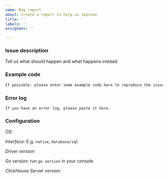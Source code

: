 ```yaml
---
name: Bug report
about: Create a report to help us improve
title: ''
labels: ''
assignees: ''

---
```


### Issue description
Tell us what should happen and what happens instead

### Example code
```go
If possible, please enter some example code here to reproduce the issue.
```

### Error log
```
If you have an error log, please paste it here.
```

### Configuration
*OS:*

*Interface:* E.g. `native`, `database/sql`

*Driver version:*

*Go version:* run `go version` in your console

*ClickHouse Server version:*
